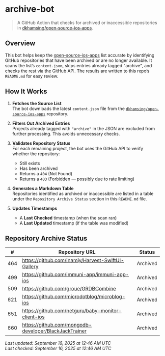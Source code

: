 # archive-bot

> A GitHub Action that checks for archived or inaccessible repositories in [dkhamsing/open-source-ios-apps](https://github.com/dkhamsing/open-source-ios-apps).

## Overview

This bot helps keep the [open-source-ios-apps](https://github.com/dkhamsing/open-source-ios-apps) list accurate by identifying GitHub repositories that have been archived or are no longer available. It scans the list’s `content.json`, skips entries already tagged "archive", and checks the rest via the GitHub API. The results are written to this repo’s `README.md` for easy review.


## How It Works

1. **Fetches the Source List**  
   The bot downloads the latest `content.json` file from the [`dkhamsing/open-source-ios-apps`](https://github.com/dkhamsing/open-source-ios-apps) repository.

2. **Filters Out Archived Entries**  
   Projects already tagged with `"archive"` in the JSON are excluded from further processing. This avoids unnecessary checks.

3. **Validates Repository Status**  
   For each remaining project, the bot uses the GitHub API to verify whether the repository:
   - Still exists
   - Has been archived
   - Returns a `404` (Not Found)
   - Returns a `403` (Forbidden — possibly due to rate limiting)

4. **Generates a Markdown Table**  
   Repositories identified as archived or inaccessible are listed in a table under the `Repository Archive Status` section in this `README.md` file.

5. **Updates Timestamps**  
   - A **Last Checked** timestamp (when the scan ran)
   - A **Last Updated** timestamp (if the table was modified)


## Repository Archive Status

| # | Repository URL | Status |
|---|----------------|--------|
| 464 | https://github.com/inamiy/Harvest-SwiftUI-Gallery | Archived |
| 499 | https://github.com/immuni-app/immuni-app-ios | Archived |
| 509 | https://github.com/groue/GRDBCombine | Archived |
| 621 | https://github.com/microdotblog/microblog-ios | Archived |
| 651 | https://github.com/netguru/baby-monitor-client-ios | Archived |
| 660 | https://github.com/mongodb-developer/BlackJackTrainer | Archived |

*Last updated: September 16, 2025 at 12:46 AM UTC*  
*Last checked: September 16, 2025 at 12:46 AM UTC*